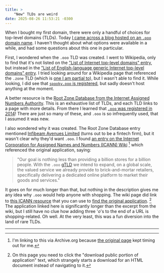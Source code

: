 ```yaml
---
title: >
    "New" TLDs are weird
date: 2025-08-26 11:53:21 -0300
---
```


When I bought my first domain, there were only a handful of choices for top-level domains (TLDs). Today [I came across a blog hosted on an `.ooo` domain name](https://becca.ooo/blog/macos-dotfiles/). I haven't thought about what options were available in a while, and had some questions about this one in particular.

First, I wondered when the `.ooo` TLD was created. I went to Wikipedia, only to find that it's not listed on the ["List of Internet top-level domains" entry](https://en.wikipedia.org/wiki/List_of_Internet_top-level_domains), but instead in the ["List of English-language generic Internet top-level domains" entry](https://en.wikipedia.org/wiki/List_of_English-language_generic_Internet_top-level_domains). I tried looking around for a Wikipedia page that referenced the `.zone` TLD (which is [one I am partial to](http://gavin.zone)), but I wasn't able to find it. While looking, I did see that [`spooky.ooo` is registered](https://www.whois.com/whois/spooky.ooo), but sadly doesn't host anything at the moment.

A better resource is the [Root Zone Database from the Internet Assigned Numbers Authority](https://www.iana.org/domains/root/db). This is an exhaustive list of TLDs, and each TLD links to a page with more details. From there I learned that [`.ooo` was registered in 2014](https://www.iana.org/domains/root/db/ooo.html)! There are just so many of these, and `.ooo` is so infrequently used, that I assumed it was new.

I also wondered why it was created. The Root Zone Database entry mentioned [Infibeam Avenues Limited](https://www.ia.ooo/) (turns out to be a fintech firm), but it wasn't clear why they'd want `.ooo`. I found [an entry on the Internet Corporation for Assigned Names and Numbers (ICANN) Wiki](https://web.archive.org/web/20250820054012/https://icannwiki.org/.ooo) [^1] which referenced the original application, saying:

> "Our goal is nothing less than providing a billion stores for a billion people. With the `.ooo` [gTLD](https://en.wikipedia.org/wiki/Generic_top-level_domain) we intend to expand, on a global scale, the valued service we already provide to brick-and-mortar retailers, specifically delivering a dedicated online platform to market their goods and services."

It goes on for much longer than that, but nothing in the description gives me any idea why `.ooo` would help anyone with shopping. The wiki page did link to [this ICANN resource](https://gtldresult.icann.org/applicationstatus/viewstatus) that you can use to [find the original application](https://gtldresult.icann.org/applicationstatus/applicationdetails/152). [^2] The application linked here is significantly longer than the excerpt from the wiki, but I still have no clue how adding three '*o*'s to the end of a URL is shopping-related. Oh well. At the very least, this was a fun diversion into the land of rare TLDs.

---

[^1]: I'm linking to this via Archive.org because [the original page](https://icannwiki.org/.ooo) kept timing out for me.

[^2]: On this page you need to click the "download public portion of application" text, which strangely starts a download for an HTML document instead of navigating to it.
